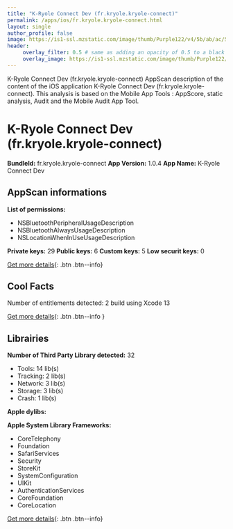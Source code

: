 ```yaml
---
title: "K-Ryole Connect Dev (fr.kryole.kryole-connect)"
permalink: /apps/ios/fr.kryole.kryole-connect.html
layout: single
author_profile: false
image: https://is1-ssl.mzstatic.com/image/thumb/Purple122/v4/5b/ab/ac/5babacde-3cdd-32b2-250e-26b443bacd3a/AppIcon-1x_U007emarketing-0-7-0-85-220.png/512x512bb.jpg
header: 
     overlay_filter: 0.5 # same as adding an opacity of 0.5 to a black background
     overlay_image: https://is1-ssl.mzstatic.com/image/thumb/Purple122/v4/5b/ab/ac/5babacde-3cdd-32b2-250e-26b443bacd3a/AppIcon-1x_U007emarketing-0-7-0-85-220.png/512x512bb.jpg
---
```

K-Ryole Connect Dev (fr.kryole.kryole-connect) AppScan description of the content of the iOS application K-Ryole Connect Dev (fr.kryole.kryole-connect). This analysis is based on the Mobile App Tools : AppScore, static analysis, Audit and the Mobile Audit App Tool.

# K-Ryole Connect Dev (fr.kryole.kryole-connect)

**BundleId:** fr.kryole.kryole-connect
**App Version:** 1.0.4
**App Name:** K-Ryole Connect Dev


## AppScan informations 

**List of permissions:** 
- NSBluetoothPeripheralUsageDescription
- NSBluetoothAlwaysUsageDescription
- NSLocationWhenInUseUsageDescription
  
  
**Private keys:** 29
**Public keys:** 6
**Custom keys:** 5
**Low securit keys:** 0
  
[Get more details](/pricing.html){: .btn .btn--info}

## Cool Facts

Number of entitlements detected: 2
build using Xcode 13
  
[Get more details](/pricing.html){: .btn .btn--info }

## Librairies 
**Number of Third Party Library detected:** 32
- Tools: 14 lib(s)
- Tracking: 2 lib(s)
- Network: 3 lib(s)
- Storage: 3 lib(s)
- Crash: 1 lib(s)


**Apple dylibs:**


**Apple System Library Frameworks:**
- CoreTelephony
- Foundation
- SafariServices
- Security
- StoreKit
- SystemConfiguration
- UIKit
- AuthenticationServices
- CoreFoundation
- CoreLocation


  
[Get more details](/pricing.html){: .btn .btn--info}

